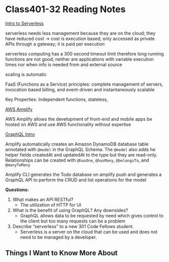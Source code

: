 # Class401-32 Reading Notes

[Intro to Serverless](https://hackernoon.com/what-is-serverless-architecture-what-are-its-pros-and-cons-cc4b804022e9)

serverless needs less management because they are on the cloud; they have reduced cost -> cost is execution based; only accessed as private APIs through a gateway; it is paid per execution

serverless computing has a 300 second timeout limit therefore long running functions are not good; neither are applications with variable execution times nor when info is needed from and external source

scaling is automatic

FaaS (Functions as a Service) principles: complete management of servers, invocation based billing, and event-driven and instantaneously scalable

Key Properties: Independent functions, stateless, 

[AWS Amplify](https://aws.amazon.com/amplify/)

AWS Amplify allows the development of front-end and mobile apps be hosted on AWS and use AWS functionality without expertise

[GraphQL Intro](https://docs.amplify.aws/cli/graphql/data-modeling/)

Amplify automatically creates an Amazon DynamoDB database table annotated with `@model` in the GraphQL Schema. The `@model` also adds he helper fields createdAt and updatedAt to the type but they are read-only. Relationships can be created with `@hasOne`, `@hasMany`, `@belongsTo`, and `@manyToMany`

Amplify CLI generates the Todo database on amplify push and generates a GraphQL API to perform the CRUD and list operations for the model

**Questions:**

1. What makes an API RESTful?
    * The utilization of HTTP for UI
2. What is the benefit of using GraphQL? Any downsides?
    * GraphQL allows data to be requested by need which gives control to the client but too many requests can be a problem
3. Describe “serverless” to a new 301 Code Fellows student.
    * Serverless is a server on the cloud that can be used and  does not need to be managed by a developer.

## Things I Want to Know More About
